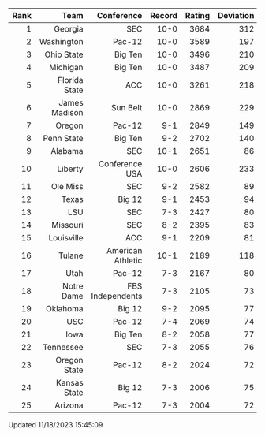| Rank  | Team                 | Conference           | Record   | Rating | Deviation |
| ---:  | ---:                 | ---:                 | ---:     | ---:   | ---:      |
| 1     | Georgia              | SEC                  | 10-0     | 3684   | 312       |
| 2     | Washington           | Pac-12               | 10-0     | 3589   | 197       |
| 3     | Ohio State           | Big Ten              | 10-0     | 3496   | 210       |
| 4     | Michigan             | Big Ten              | 10-0     | 3487   | 209       |
| 5     | Florida State        | ACC                  | 10-0     | 3261   | 218       |
| 6     | James Madison        | Sun Belt             | 10-0     | 2869   | 229       |
| 7     | Oregon               | Pac-12               | 9-1      | 2849   | 149       |
| 8     | Penn State           | Big Ten              | 9-2      | 2702   | 140       |
| 9     | Alabama              | SEC                  | 10-1     | 2651   | 86        |
| 10    | Liberty              | Conference USA       | 10-0     | 2606   | 233       |
| 11    | Ole Miss             | SEC                  | 9-2      | 2582   | 89        |
| 12    | Texas                | Big 12               | 9-1      | 2453   | 94        |
| 13    | LSU                  | SEC                  | 7-3      | 2427   | 80        |
| 14    | Missouri             | SEC                  | 8-2      | 2395   | 83        |
| 15    | Louisville           | ACC                  | 9-1      | 2209   | 81        |
| 16    | Tulane               | American Athletic    | 10-1     | 2189   | 118       |
| 17    | Utah                 | Pac-12               | 7-3      | 2167   | 80        |
| 18    | Notre Dame           | FBS Independents     | 7-3      | 2105   | 73        |
| 19    | Oklahoma             | Big 12               | 9-2      | 2095   | 77        |
| 20    | USC                  | Pac-12               | 7-4      | 2069   | 74        |
| 21    | Iowa                 | Big Ten              | 8-2      | 2058   | 77        |
| 22    | Tennessee            | SEC                  | 7-3      | 2055   | 76        |
| 23    | Oregon State         | Pac-12               | 8-2      | 2024   | 72        |
| 24    | Kansas State         | Big 12               | 7-3      | 2006   | 75        |
| 25    | Arizona              | Pac-12               | 7-3      | 2004   | 72        |

Updated 11/18/2023 15:45:09

